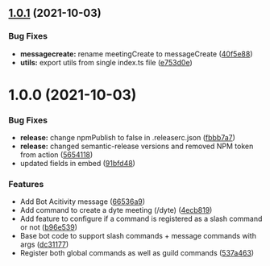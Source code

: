 ## [1.0.1](https://github.com/dyte-in/discord-bot/compare/v1.0.0...v1.0.1) (2021-10-03)


### Bug Fixes

* **messagecreate:** rename meetingCreate to messageCreate ([40f5e88](https://github.com/dyte-in/discord-bot/commit/40f5e88904fe1ab8fe37ee6afdb1195c3427d89b))
* **utils:** export utils from single index.ts file ([e753d0e](https://github.com/dyte-in/discord-bot/commit/e753d0ea27dae196afc9be4109fb5d93f6ab1b4e))

# 1.0.0 (2021-10-03)


### Bug Fixes

* **release:** change npmPublish to false in .releaserc.json ([fbbb7a7](https://github.com/dyte-in/discord-bot/commit/fbbb7a719491d46ff351f73de80f3046eaec3cfe))
* **release:** changed semantic-release versions and removed NPM token from action ([5654118](https://github.com/dyte-in/discord-bot/commit/56541189df0733e7d8423fb21cc5750c81203d7e))
* updated fields in embed ([91bfd48](https://github.com/dyte-in/discord-bot/commit/91bfd4826c87cd301a85ad1aeadcf8042c111acf))


### Features

* Add Bot Acitivity message ([66536a9](https://github.com/dyte-in/discord-bot/commit/66536a9b125de177818cc50cc537a3fab64642f1))
* Add command to create a dyte meeting (/dyte) ([4ecb819](https://github.com/dyte-in/discord-bot/commit/4ecb81938358e4b5903451200c4278ca300c8f24))
* Add feature to configure if a command is registered as a slash command or not ([b96e539](https://github.com/dyte-in/discord-bot/commit/b96e5398bad19121ddf8ab4f89abe2c2f826f445))
* Base bot code to support slash commands + message commands with args ([dc31177](https://github.com/dyte-in/discord-bot/commit/dc31177ccc7cd109043cf6f8471624bd19477251))
* Register both global commands as well as guild commands ([537a463](https://github.com/dyte-in/discord-bot/commit/537a4630585023883e3aed14e79a7cf92507935d))

